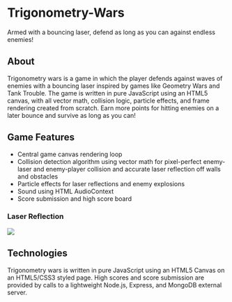 # Trigonometry-Wars
Armed with a bouncing laser, defend as long as you can against endless enemies!


## About
Trigonometry wars is a game in which the player defends against waves of enemies with a bouncing laser inspired by games like
Geometry Wars and Tank Trouble. The game is written in pure JavaScript using an HTML5 canvas, with all vector math, collision logic, 
particle effects, and frame rendering created from scratch. Earn more points for hitting enemies on a later bounce and survive as long as you can!

## Game Features
 * Central game canvas rendering loop 
 * Collision detection algorithm using vector math for pixel-perfect enemy-laser and enemy-player collision and accurate laser reflection off walls and obstacles
 * Particle effects for laser reflections and enemy explosions
 * Sound using HTML AudioContext
 * Score submission and high score board
 
### Laser Reflection
<img src="https://raw.githubusercontent.com/Nick-Howlett/Trigonometry-Wars/master/images/reflections.gif"/>

 
## Technologies
Trigonometry wars is written in pure JavaScript using an HTML5 Canvas on an HTML5/CSS3 styled page.
High scores and score submission are provided by calls to a lightweight Node.js, Express, and MongoDB external server. 
